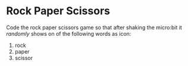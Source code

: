# Rock Paper Scissors
Code the rock paper scissors game so that after shaking the micro:bit it *randomly* shows on of the following words as icon:
  1. rock
  2. paper
  3. scissor
